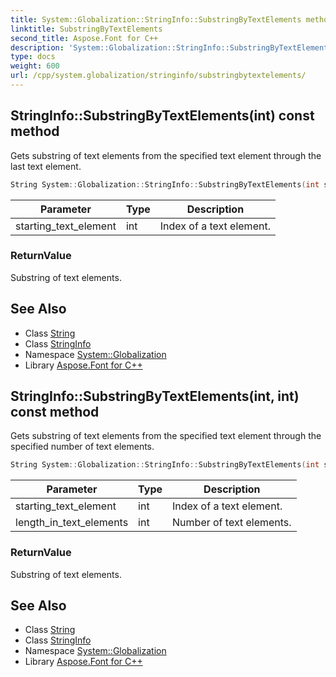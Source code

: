 ```yaml
---
title: System::Globalization::StringInfo::SubstringByTextElements method
linktitle: SubstringByTextElements
second_title: Aspose.Font for C++
description: 'System::Globalization::StringInfo::SubstringByTextElements method. Gets substring of text elements from the specified text element through the last text element in C++.'
type: docs
weight: 600
url: /cpp/system.globalization/stringinfo/substringbytextelements/
---
```

## StringInfo::SubstringByTextElements(int) const method


Gets substring of text elements from the specified text element through the last text element.

```cpp
String System::Globalization::StringInfo::SubstringByTextElements(int starting_text_element) const
```


| Parameter | Type | Description |
| --- | --- | --- |
| starting_text_element | int | Index of a text element. |

### ReturnValue

Substring of text elements.

## See Also

* Class [String](../../../system/string/)
* Class [StringInfo](../)
* Namespace [System::Globalization](../../)
* Library [Aspose.Font for C++](../../../)
## StringInfo::SubstringByTextElements(int, int) const method


Gets substring of text elements from the specified text element through the specified number of text elements.

```cpp
String System::Globalization::StringInfo::SubstringByTextElements(int starting_text_element, int length_in_text_elements) const
```


| Parameter | Type | Description |
| --- | --- | --- |
| starting_text_element | int | Index of a text element. |
| length_in_text_elements | int | Number of text elements. |

### ReturnValue

Substring of text elements.

## See Also

* Class [String](../../../system/string/)
* Class [StringInfo](../)
* Namespace [System::Globalization](../../)
* Library [Aspose.Font for C++](../../../)
